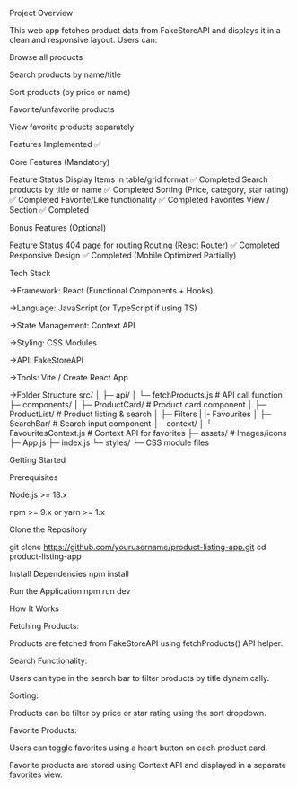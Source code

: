 Project Overview

  This web app fetches product data from FakeStoreAPI and displays it in a clean and responsive layout. Users can:

  Browse all products

  Search products by name/title

  Sort products (by price or name)

  Favorite/unfavorite products

  View favorite products separately

Features Implemented ✅

Core Features (Mandatory)

  Feature Status
  Display Items in table/grid format ✅ Completed
  Search products by title or name ✅ Completed
  Sorting (Price, category, star rating) ✅ Completed
  Favorite/Like functionality ✅ Completed
  Favorites View / Section ✅ Completed


Bonus Features (Optional)

Feature Status
  404 page for routing 
  Routing (React Router) ✅ Completed
  Responsive Design ✅ Completed (Mobile Optimized Partially)

Tech Stack

->Framework: React (Functional Components + Hooks)

->Language: JavaScript (or TypeScript if using TS)

->State Management: Context API

->Styling: CSS Modules

->API: FakeStoreAPI

->Tools: Vite / Create React App

->Folder Structure
src/
│
├─ api/
│ └─ fetchProducts.js # API call function
├─ components/
│ ├─ ProductCard/ # Product card component
│ ├─ ProductList/ # Product listing & search
│ ├─ Filters
| |- Favourites
│ ├─ SearchBar/ # Search input component
├─ context/
│ └─ FavouritesContext.js # Context API for favorites
├─ assets/ # Images/icons
├─ App.js
├─ index.js
└─ styles/
└─ CSS module files

Getting Started

Prerequisites

Node.js >= 18.x

npm >= 9.x or yarn >= 1.x

Clone the Repository

git clone https://github.com/yourusername/product-listing-app.git
cd product-listing-app

Install Dependencies
npm install

Run the Application
npm run dev

How It Works

Fetching Products:

Products are fetched from FakeStoreAPI using fetchProducts() API helper.

Search Functionality:

Users can type in the search bar to filter products by title dynamically.

Sorting:

Products can be filter by price or star rating using the sort dropdown.

Favorite Products:

Users can toggle favorites using a heart button on each product card.

Favorite products are stored using Context API and displayed in a separate favorites view.

